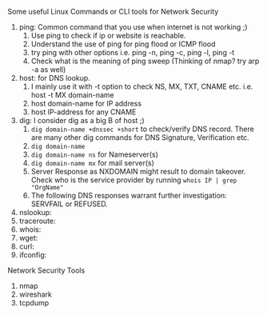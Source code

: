 Some useful Linux Commands or CLI tools for Network Security

1. ping: Common command that you use when internet is not working ;) 
   1. Use ping to check if ip or website is reachable.
   2. Understand the use of ping for ping flood or ICMP flood
   3. try ping with other options i.e. ping -n, ping -c, ping -l, ping -t
   4. Check what is the meaning of ping sweep (Thinking of nmap? try arp -a as well)
2. host: for DNS lookup. 
   1. I mainly use it with -t option to check NS, MX, TXT, CNAME etc. i.e. host -t MX domain-name
   2. host domain-name for IP address
   3. host IP-address for any CNAME
3. dig: I consider dig as a big B of host ;)
   1. `dig domain-name +dnssec +short` to check/verify DNS record. There are many other dig commands for DNS Signature, Verification etc.
   2. `dig domain-name`
   3. `dig domain-name ns` for Nameserver(s)
   4. `dig domain-name mx` for mail server(s)
   5. Server Response as NXDOMAIN might result to domain takeover. Check who is the service provider by running `whois IP | grep "OrgName"`
   6. The following DNS responses warrant further investigation: SERVFAIL or REFUSED.
4. nslookup:
5. traceroute:
6. whois:
7. wget:
8. curl:
9. ifconfig: 


Network Security Tools
1. nmap
2. wireshark
3. tcpdump